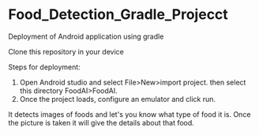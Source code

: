# Food_Detection_Gradle_Projecct
Deployment of Android application using gradle


Clone this repository in your device

Steps for deployment:

1. Open Android studio and select File>New>import project. then select this directory FoodAI>FoodAI.
2. Once the project loads, configure an emulator and click run.

It detects images of foods and let's you know what type of food it is. Once the picture is taken it will give the details about that food.

